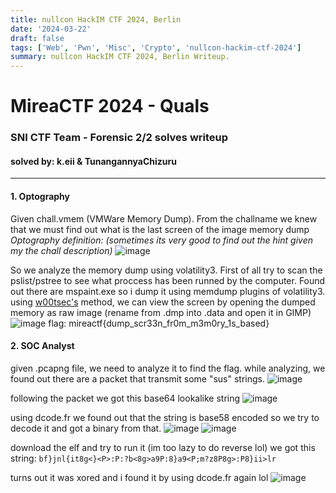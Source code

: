 ```yaml
---
title: nullcon HackIM CTF 2024, Berlin
date: '2024-03-22'
draft: false
tags: ['Web', 'Pwn', 'Misc', 'Crypto', 'nullcon-hackim-ctf-2024']
summary: nullcon HackIM CTF 2024, Berlin Writeup.
---
```


# MireaCTF 2024 - Quals
### SNI CTF Team - Forensic 2/2 solves writeup
#### solved by: k.eii & TunangannyaChizuru
---
#### 1. Optography
Given chall.vmem (VMWare Memory Dump). From the challname we knew that we must find out what is the last screen of the image memory dump
*Optography definition: (sometimes its very good to find out the hint given my the chall description)*
![image](https://hackmd.io/_uploads/SJsFDFgf0.png)

So we analyze the memory dump using volatility3. First of all try to scan the pslist/pstree to see what proccess has been runned by the computer. Found out there are mspaint.exe so i dump it using memdump plugins of volatility3. using [w00tsec's](https://w00tsec.blogspot.com/2015/02/extracting-raw-pictures-from-memory.html) method, we can view the screen by opening the dumped memory as raw image (rename from .dmp into .data and open it in GIMP)
![image](https://hackmd.io/_uploads/rkfAuKxG0.png)
flag: mireactf{dump_scr33n_fr0m_m3m0ry_1s_based} 

#### 2. SOC Analyst
given .pcapng file, we need to analyze it to find the flag.
while analyzing, we found out there are a packet that transmit some "sus" strings. 
![image](https://hackmd.io/_uploads/BJzttKgfR.png)

following  the packet we got this base64 lookalike string
![image](https://hackmd.io/_uploads/H1GiYKeGC.png)

using dcode.fr we found out that the string is base58 encoded so we try to decode it and got a binary from that.
![image](https://hackmd.io/_uploads/B1t0FYlMR.png)
![image](https://hackmd.io/_uploads/Bk3M9Yxf0.png)

download the elf and try to run it (im too lazy to do reverse lol)
we got this string: `bf}jnl{it8g<}<P>:P:?b<8g>a9P:8}a9<P;m?z8P8g>:P8}ii>lr`

turns out it was xored and i found it by using dcode.fr again lol
![image](https://hackmd.io/_uploads/HJ4d9YgfA.png)
